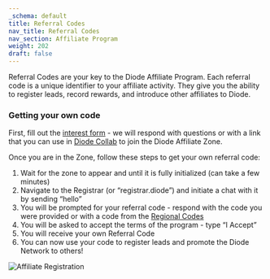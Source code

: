 ```yaml
---
_schema: default
title: Referral Codes
nav_title: Referral Codes
nav_section: Affiliate Program
weight: 202
draft: false
---
```

Referral Codes are your key to the Diode Affiliate Program.  Each referral code is a unique identifier to your affiliate activity.  They give you the ability to register leads, record rewards, and introduce other affiliates to Diode.

### Getting your own code

First, fill out the <a href="https://nidese6v.paperform.co/" target="_blank" rel="noopener">interest form</a> - we will respond with questions or with a link that you can use in <a href="https://diode.io/download/#app" target="_blank" rel="noopener">Diode Collab</a> to join the Diode Affiliate Zone.

Once you are in the Zone, follow these steps to get your own referral code:

1. Wait for the zone to appear and until it is fully initialized (can take a few minutes)
2. Navigate to the Registrar (or “registrar.diode”) and initiate a chat with it by sending “hello”
3. You will be prompted for your referral code - respond with the code you were provided or with a code from the <a href="https://diode.foundation/docs/programs/ambassador_registration_program.html#regional-codes" title="Regional Codes" target="_blank" rel="noopener">Regional Codes</a>
4. You will be asked to accept the terms of the program - type “I Accept”
5. You will receive your own Referral Code
6. You can now use your code to register leads and promote the Diode Network to others!

![](/uploads/affiliate-register.gif "Affiliate Registration")